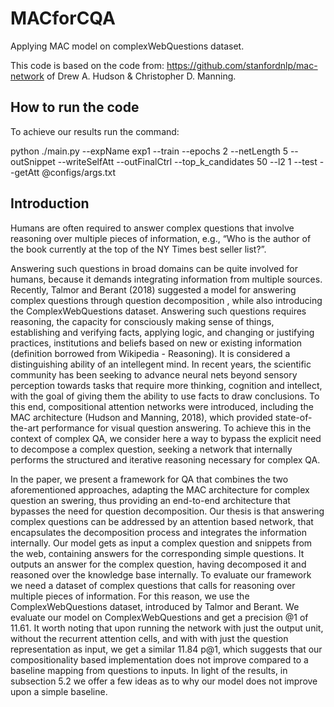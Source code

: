 # MACforCQA
Applying MAC model on complexWebQuestions dataset.

This code is based on the code from: https://github.com/stanfordnlp/mac-network
of Drew A. Hudson & Christopher D. Manning.

## How to run the code
To achieve our results run the command:

python ./main.py --expName exp1 --train --epochs 2 --netLength 5 --outSnippet --writeSelfAtt --outFinalCtrl --top_k_candidates 50 --l2 1 --test --getAtt @configs/args.txt

## Introduction
Humans are often required to answer complex questions that involve reasoning over multiple pieces of
information, e.g., “Who is the author of the book currently at the top of the NY Times best seller list?”.

Answering such questions in broad domains can be quite involved for humans, because it demands integrating
information from multiple sources. Recently, Talmor and Berant (2018) suggested a model for answering
complex questions through question decomposition , while also introducing the ComplexWebQuestions
dataset.
Answering such questions requires reasoning, the capacity for consciously making sense of things, establishing
and verifying facts, applying logic, and changing or justifying practices, institutions and beliefs
based on new or existing information (definition borrowed from Wikipedia - Reasoning). It is considered
a distinguishing ability of an intellegent mind. In recent years, the scientific community has been seeking
to advance neural nets beyond sensory perception towards tasks that require more thinking, cognition
and intellect, with the goal of giving them the ability to use facts to draw conclusions. To this end,
compositional attention networks were introduced, including the MAC architecture (Hudson and Manning,
2018), which provided state-of-the-art performance for visual question answering. To achieve
this in the context of complex QA, we consider here a way to bypass the explicit need to decompose a
complex question, seeking a network that internally performs the structured and iterative reasoning necessary
for complex QA.

In the paper, we present a framework for QA that combines the two aforementioned approaches, adapting
the MAC architecture for complex question an swering, thus providing an end-to-end architecture
that bypasses the need for question decomposition. Our thesis is that answering complex questions can
be addressed by an attention based network, that encapsulates the decomposition process and integrates
the information internally. Our model gets as input a complex question and snippets from the web, containing
answers for the corresponding simple questions. It outputs an answer for the complex question,
having decomposed it and reasoned over the knowledge base internally. To evaluate our framework we
need a dataset of complex questions that calls for reasoning over multiple pieces of information. For this
reason, we use the ComplexWebQuestions dataset, introduced by Talmor and Berant. We evaluate our
model on ComplexWebQuestions and get a precision @1 of 11.61. It worth noting that upon running the
network with just the output unit, without the recurrent attention cells, and with with just the question
representation as input, we get a similar 11.84 p@1, which suggests that our compositionality based implementation
does not improve compared to a baseline mapping from questions to inputs. In light of
the results, in subsection 5.2 we offer a few ideas as to why our model does not improve upon a simple
baseline.
